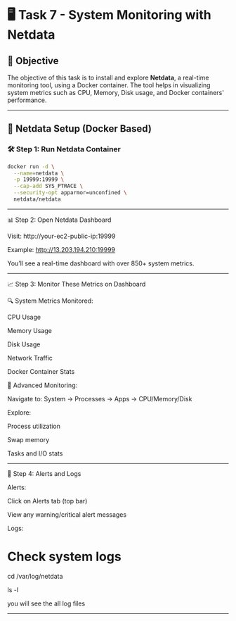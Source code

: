 # 🖥️ Task 7 - System Monitoring with Netdata 

## 📌 Objective
The objective of this task is to install and explore **Netdata**, a real-time monitoring tool, using a Docker container. The tool helps in visualizing system metrics such as CPU, Memory, Disk usage, and Docker containers' performance.

---

## 🐳 Netdata Setup (Docker Based)

### 🛠️ Step 1: Run Netdata Container
```bash
docker run -d \
  --name=netdata \
  -p 19999:19999 \
  --cap-add SYS_PTRACE \
  --security-opt apparmor=unconfined \
  netdata/netdata
```
---

📊 Step 2: Open Netdata Dashboard

Visit: http://your-ec2-public-ip:19999

Example: http://13.203.194.210:19999

You’ll see a real-time dashboard with over 850+ system metrics.

---

📈 Step 3: Monitor These Metrics on Dashboard

🔍 System Metrics Monitored:

CPU Usage

Memory Usage

Disk Usage

Network Traffic

Docker Container Stats

🧪 Advanced Monitoring:

Navigate to: System → Processes → Apps → CPU/Memory/Disk

Explore:

Process utilization

Swap memory

Tasks and I/O stats

---

🔔 Step 4: Alerts and Logs

Alerts:

Click on Alerts tab (top bar)

View any warning/critical alert messages

Logs:

# Check system logs
cd /var/log/netdata

ls -l

you will see the all log files

---
